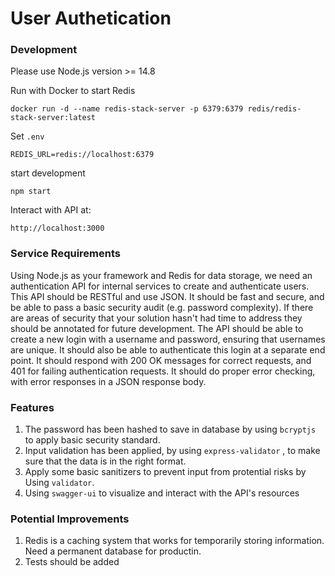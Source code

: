 # **User Authetication**

### Development

Please use Node.js version >= 14.8

Run with Docker to start Redis

`docker run -d --name redis-stack-server -p 6379:6379 redis/redis-stack-server:latest`

Set `.env`

`REDIS_URL=redis://localhost:6379`

start development

`npm start`

Interact with API at:

`http://localhost:3000`

### Service Requirements
Using Node.js as your framework and Redis for data storage, we need an authentication API for internal services to create and authenticate users. This API should be RESTful and use JSON. It should be fast and secure, and be able to pass a basic security audit (e.g. password complexity). If there are areas of security that your solution hasn't had time to address they should be annotated for future development. The API should be able to create a new login with a username and password, ensuring that usernames are unique. It should also be able to authenticate this login at a separate end point. It should respond with 200 OK messages for correct requests, and 401 for failing authentication requests. It should do proper error checking, with error responses in a JSON response body.

### Features
1. The password has been hashed to save in database by using `bcryptjs` to apply basic security standard.
2. Input validation has been applied, by using `express-validator` , to make sure that the data is in the right format.
3. Apply some basic sanitizers to prevent input from protential risks by Using `validator`.
3. Using `swagger-ui` to visualize and interact with the API's resources

### Potential Improvements
1. Redis is a caching system that works for temporarily storing information. Need a permanent database for productin.
2. Tests should be added